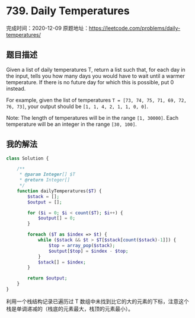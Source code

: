 # 739. Daily Temperatures

完成时间：2020-12-09
原题地址：https://leetcode.com/problems/daily-temperatures/

## 题目描述

Given a list of daily temperatures T, return a list such that, for each day in the input, tells you how many days you would have to wait until a warmer temperature. If there is no future day for which this is possible, put 0 instead.

For example, given the list of temperatures `T = [73, 74, 75, 71, 69, 72, 76, 73]`, your output should be `[1, 1, 4, 2, 1, 1, 0, 0]`.

Note: The length of temperatures will be in the range `[1, 30000]`. Each temperature will be an integer in the range `[30, 100]`.

## 我的解法

```php
class Solution {

    /**
     * @param Integer[] $T
     * @return Integer[]
     */
    function dailyTemperatures($T) {
        $stack = [];
        $output = [];

        for ($i = 0; $i < count($T); $i++) {
            $output[] = 0;
        }

        foreach ($T as $index => $t) {
            while ($stack && $t > $T[$stack[count($stack)-1]]) {
                $top = array_pop($stack);
                $output[$top] = $index - $top;
            }
            $stack[] = $index;
        }

        return $output;
    }
}
```

利用一个栈结构记录已遍历过 T 数组中未找到比它的大的元素的下标，注意这个栈是单调递减的（栈底的元素最大，栈顶的元素最小）。

